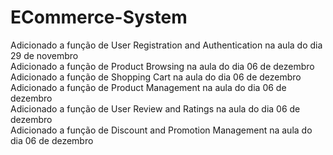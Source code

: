 # ECommerce-System

Adicionado a função de User Registration and Authentication na aula do dia 29 de novembro<br>
Adicionado a função de Product Browsing na aula do dia 06 de dezembro<br>
Adicionado a função de Shopping Cart na aula do dia 06 de dezembro<br>
Adicionado a função de Product Management na aula do dia 06 de dezembro<br> 
Adicionado a função de User Review and Ratings na aula do dia 06 de dezembro<br>
Adicionado a função de Discount and Promotion Management na aula do dia 06 de dezembro<br>
